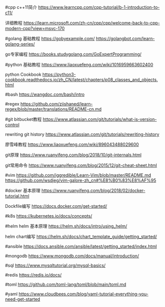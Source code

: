 #cpp
c++11简介
https://www.learncpp.com/cpp-tutorial/b-1-introduction-to-c11/

详细教程
https://learn.microsoft.com/zh-cn/cpp/cpp/welcome-back-to-cpp-modern-cpp?view=msvc-170

#golang
基础教程
https://gobyexample.com/
https://golangbot.com/learn-golang-series/

go专家编程
https://books.studygolang.com/GoExpertProgramming/

#python
基础教程
https://www.liaoxuefeng.com/wiki/1016959663602400

python Cookbook
https://python3-cookbook.readthedocs.io/zh_CN/latest/chapters/p08_classes_and_objects.html

#bash
https://wangdoc.com/bash/intro

#regex
https://github.com/ziishaned/learn-regex/blob/master/translations/README-cn.md

#git
bitbucket教程
https://www.atlassian.com/git/tutorials/what-is-version-control

rewriting git history
https://www.atlassian.com/git/tutorials/rewriting-history

廖雪峰教程
https://www.liaoxuefeng.com/wiki/896043488029600

git原理
https://www.ruanyifeng.com/blog/2018/10/git-internals.html

git常用命令
https://www.ruanyifeng.com/blog/2015/12/git-cheat-sheet.html

#vim
https://github.com/iggredible/Learn-Vim/blob/master/README.md
https://github.com/wsdjeg/vim-galore-zh_cn#%E8%B0%83%E8%AF%95

#docker
基本原理
https://www.ruanyifeng.com/blog/2018/02/docker-tutorial.html

Dockfile编写
https://docs.docker.com/get-started/

#k8s
https://kubernetes.io/docs/concepts/

#helm
helm 基本原理
https://helm.sh/docs/intro/using_helm/

helm chart编写
https://helm.sh/docs/chart_template_guide/getting_started/

#ansible
https://docs.ansible.com/ansible/latest/getting_started/index.html

#mongodb
https://www.mongodb.com/docs/manual/introduction/

#sql
https://www.mysqltutorial.org/mysql-basics/

#redis
https://redis.io/docs/

#toml
https://github.com/toml-lang/toml/blob/main/toml.md

#yaml
https://www.cloudbees.com/blog/yaml-tutorial-everything-you-need-get-started
